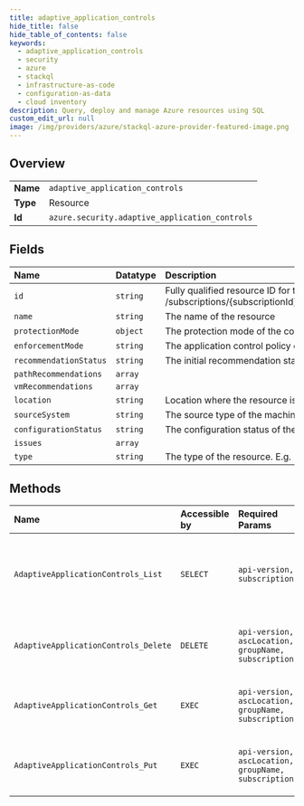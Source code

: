 ```yaml
---
title: adaptive_application_controls
hide_title: false
hide_table_of_contents: false
keywords:
  - adaptive_application_controls
  - security
  - azure    
  - stackql
  - infrastructure-as-code
  - configuration-as-data
  - cloud inventory
description: Query, deploy and manage Azure resources using SQL
custom_edit_url: null
image: /img/providers/azure/stackql-azure-provider-featured-image.png
---
```

  
    

## Overview
<table><tbody>
<tr><td><b>Name</b></td><td><code>adaptive_application_controls</code></td></tr>
<tr><td><b>Type</b></td><td>Resource</td></tr>
<tr><td><b>Id</b></td><td><code>azure.security.adaptive_application_controls</code></td></tr>
</tbody></table>

## Fields
| Name | Datatype | Description |
|:-----|:---------|:------------|
| `id` | `string` | Fully qualified resource ID for the resource. Ex - /subscriptions/&#123;subscriptionId&#125;/resourceGroups/&#123;resourceGroupName&#125;/providers/&#123;resourceProviderNamespace&#125;/&#123;resourceType&#125;/&#123;resourceName&#125; |
| `name` | `string` | The name of the resource |
| `protectionMode` | `object` | The protection mode of the collection/file types. Exe/Msi/Script are used for Windows, Executable is used for Linux. |
| `enforcementMode` | `string` | The application control policy enforcement/protection mode of the machine group |
| `recommendationStatus` | `string` | The initial recommendation status of the machine group or machine |
| `pathRecommendations` | `array` |  |
| `vmRecommendations` | `array` |  |
| `location` | `string` | Location where the resource is stored |
| `sourceSystem` | `string` | The source type of the machine group |
| `configurationStatus` | `string` | The configuration status of the machines group or machine or rule |
| `issues` | `array` |  |
| `type` | `string` | The type of the resource. E.g. "Microsoft.Compute/virtualMachines" or "Microsoft.Storage/storageAccounts" |
## Methods
| Name | Accessible by | Required Params | Description |
|:-----|:--------------|:----------------|:------------|
| `AdaptiveApplicationControls_List` | `SELECT` | `api-version, subscriptionId` | Gets a list of application control machine groups for the subscription. |
| `AdaptiveApplicationControls_Delete` | `DELETE` | `api-version, ascLocation, groupName, subscriptionId` | Delete an application control machine group |
| `AdaptiveApplicationControls_Get` | `EXEC` | `api-version, ascLocation, groupName, subscriptionId` | Gets an application control VM/server group. |
| `AdaptiveApplicationControls_Put` | `EXEC` | `api-version, ascLocation, groupName, subscriptionId` | Update an application control machine group |
